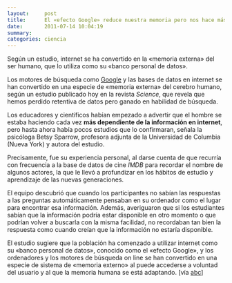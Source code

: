 ```yaml
---
layout:     post
title:      El «efecto Google» reduce nuestra memoria pero nos hace más habilidosos
date:       2011-07-14 10:04:19
summary:    
categories: ciencia
---
```


Según un estudio, internet se ha convertido en la «memoria externa» del ser humano, que lo utiliza como su «banco personal de datos».

Los motores de búsqueda como <a href="http://www.google.com/" target="_blank">Google</a> y las bases de datos en internet se han convertido en una especie de «memoria externa» del cerebro humano, según un estudio publicado hoy en la revista <i>Science</i>, que revela que hemos perdido retentiva de datos pero ganado en habilidad de búsqueda.

Los educadores y científicos habían empezado a advertir que el hombre se estaba haciendo cada vez <strong>más dependiente de la información en internet</strong>, pero hasta ahora había pocos estudios que lo confirmaran, señala la psicóloga Betsy Sparrow, profesora adjunta de la Universidad de Columbia (Nueva York) y autora del estudio.

Precisamente, fue su experiencia personal, al darse cuenta de que recurría con frecuencia a la base de datos de cine <i>IMDB</i> para recordar el nombre de algunos actores, la que le llevó a profundizar en los hábitos de estudio y aprendizaje de las nuevas generaciones.

El equipo descubrió que cuando los participantes no sabían las respuestas a las preguntas automáticamente pensaban en su ordenador como el lugar para encontrar esa información. Además, averiguaron que si los estudiantes sabían que la información podría estar disponible en otro momento o que podrían volver a buscarla con la misma facilidad, no recordaban tan bien la respuesta como cuando creían que la información no estaría disponible.

El estudio sugiere que la población ha comenzado a utilizar internet como su «banco personal de datos», conocido como el «efecto Google», y los ordenadores y los motores de búsqueda on line se han convertido en una especie de sistema de «memoria externo» al puede accederse a voluntad del usuario y al que la memoria humana se está adaptando. [vía <a href="http://www.abc.es/20110714/medios-redes/abci-efecto-google-201107141954.html" target="_blank">abc</a>]